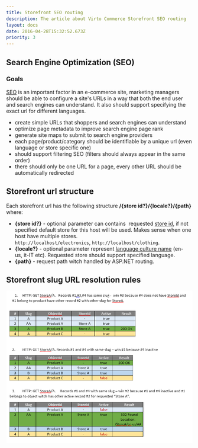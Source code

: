 ```yaml
---
title: Storefront SEO routing
description: The article about Virto Commerce Storefront SEO routing
layout: docs
date: 2016-04-28T15:32:52.673Z
priority: 3
---
```

## Search Engine Optimization (SEO)

### Goals

<a class="crosslink" href="https://virtocommerce.com/ecommerce-marketing" target="_blank">SEO</a> is an important factor in an e-commerce site, marketing managers should be able to configure a site's URLs in a way that both the end user and search engines can understand. It also should support specifying the exact url for different languages.

* create simple URLs that shoppers and search engines can understand
* optimize page metadata to improve search engine page rank
* generate site maps to submit to search engine providers
* each page/product/category should be identifiable by a unique url (even language or store specific one)
* should support filtering SEO (filters should always appear in the same order)
* there should only be one URL for a page, every other URL should be automatically redirected

## Storefront url structure

Each storefront url has the following structure **/{store id?}/{locale?}/{path}** where:
* **{store id?}** - optional parameter can contains  requested <a class="crosslink" href="https://virtocommerce.com/multi-tenant" target="_blank">store id</a>, if not specified default store for this host will be used. Makes sense when one host have multiple stores. `http://localhost/electronics`, `http://localhost/clothing`.
* **{locale?}** - optional parameter represent <a href="https://msdn.microsoft.com/en-us/library/ee825488(v=cs.20).aspx" rel="nofollow">language culture name</a> (en-us, it-IT etc). Requested store should support specified language.
* **{path}** - request path witch handled by ASP.NET routing.

## Storefront slug URL resolution rules

![](../../../assets/images/docs/image2016-4-21_14-23-4.png)
